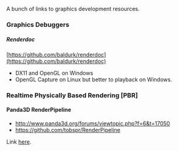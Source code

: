 A bunch of links to graphics development resources.

### Graphics Debuggers

##### Renderdoc
[https://github.com/baldurk/renderdoc](https://github.com/baldurk/renderdoc)

* DX11 and OpenGL on Windows
* OpenGL Capture on Linux but better to playback on Windows.

### Realtime Physically Based Rendering [PBR]

#### Panda3D RenderPipeline
* http://www.panda3d.org/forums/viewtopic.php?f=6&t=17050
* https://github.com/tobspr/RenderPipeline


Link [here](http://ahcox.com/graphics/graphics-resources).
